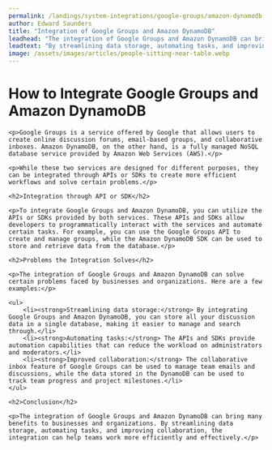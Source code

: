 ```yaml
---
permalink: /landings/system-integrations/google-groups/amazon-dynamodb
author: Edward Saunders
title: "Integration of Google Groups and Amazon DynamoDB"
leadhead: "The integration of Google Groups and Amazon DynamoDB can bring many benefits to businesses and organizations"
leadtext: "By streamlining data storage, automating tasks, and improving collaboration, the integration can help teams work more efficiently and effectively."
image: /assets/images/articles/people-sitting-near-table.webp
---
```

<div class="arttext">	<h1>How to Integrate Google Groups and Amazon DynamoDB</h1>

	<p>Google Groups is a service offered by Google that allows users to create online discussion forums, email-based groups, and collaborative inboxes. Amazon DynamoDB, on the other hand, is a fully managed NoSQL database service provided by Amazon Web Services (AWS).</p>

	<p>While these two services are designed for different purposes, they can be integrated through APIs or SDKs to create more efficient workflows and solve certain problems.</p>

	<h2>Integration through API or SDK</h2>

	<p>To integrate Google Groups and Amazon DynamoDB, you can utilize the APIs or SDKs provided by both services. These APIs and SDKs allow developers to programmatically interact with the services and automate certain tasks. For example, you can use the Google Groups API to create and manage groups, while the Amazon DynamoDB SDK can be used to store and retrieve data from the database.</p>

	<h2>Problems the Integration Solves</h2>

	<p>The integration of Google Groups and Amazon DynamoDB can solve certain problems faced by businesses and organizations. Here are a few examples:</p>

	<ul>
		<li><strong>Streamlining data storage:</strong> By integrating Google Groups and Amazon DynamoDB, you can store all your discussion data in a single database, making it easier to manage and search through.</li>
		<li><strong>Automating tasks:</strong> The APIs and SDKs provide automation capabilities that can reduce the workload on administrators and moderators.</li>
		<li><strong>Improved collaboration:</strong> The collaborative inbox feature of Google Groups can be used to manage team emails and discussions, while the data stored in the DynamoDB can be used to track team progress and project milestones.</li>
	</ul>

	<h2>Conclusion</h2>

	<p>The integration of Google Groups and Amazon DynamoDB can bring many benefits to businesses and organizations. By streamlining data storage, automating tasks, and improving collaboration, the integration can help teams work more efficiently and effectively.</p>

</div>